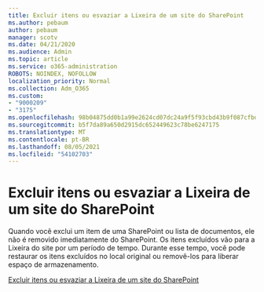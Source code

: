 ```yaml
---
title: Excluir itens ou esvaziar a Lixeira de um site do SharePoint
ms.author: pebaum
author: pebaum
manager: scotv
ms.date: 04/21/2020
ms.audience: Admin
ms.topic: article
ms.service: o365-administration
ROBOTS: NOINDEX, NOFOLLOW
localization_priority: Normal
ms.collection: Adm_O365
ms.custom:
- "9000209"
- "3175"
ms.openlocfilehash: 98b04875dd0b1a99e2624cd07dc24a9f5f93cbd43b9f087cfbd9709b39b3c5ff
ms.sourcegitcommit: b5f7da89a650d2915dc652449623c78be6247175
ms.translationtype: MT
ms.contentlocale: pt-BR
ms.lasthandoff: 08/05/2021
ms.locfileid: "54102703"
---
```

# <a name="delete-items-or-empty-the-recycle-bin-of-a-sharepoint-site"></a>Excluir itens ou esvaziar a Lixeira de um site do SharePoint 

Quando você exclui um item de uma SharePoint ou lista de documentos, ele não é removido imediatamente do SharePoint. Os itens excluídos vão para a Lixeira do site por um período de tempo. Durante esse tempo, você pode restaurar os itens excluídos no local original ou removê-los para liberar espaço de armazenamento.

[Excluir itens ou esvaziar a Lixeira de um site do SharePoint](https://support.office.com/article/2e713599-d13e-40d6-96dc-66f0a366f74e)